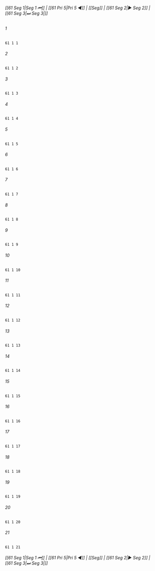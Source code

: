 
###### [[61 Seg 1|Seg 1 ⏮]] | [[61 Pri 5|Pri 5 ◀]] | [[Seg]] | [[61 Seg 2|▶ Seg 2]] | [[61 Seg 3|⏭ Seg 3|]]

###### 1
``` verse
61 1 1 
```
###### 2
``` verse
61 1 2 
```
###### 3
``` verse
61 1 3 
```
###### 4
``` verse
61 1 4 
```
###### 5
``` verse
61 1 5 
```
###### 6
``` verse
61 1 6 
```
###### 7
``` verse
61 1 7 
```
###### 8
``` verse
61 1 8 
```
###### 9
``` verse
61 1 9 
```
###### 10
``` verse
61 1 10 
```
###### 11
``` verse
61 1 11 
```
###### 12
``` verse
61 1 12 
```
###### 13
``` verse
61 1 13 
```
###### 14
``` verse
61 1 14 
```
###### 15
``` verse
61 1 15 
```
###### 16
``` verse
61 1 16 
```
###### 17
``` verse
61 1 17 
```
###### 18
``` verse
61 1 18 
```
###### 19
``` verse
61 1 19 
```
###### 20
``` verse
61 1 20 
```
###### 21
``` verse
61 1 21 
```

###### [[61 Seg 1|Seg 1 ⏮]] | [[61 Pri 5|Pri 5 ◀]] | [[Seg]] | [[61 Seg 2|▶ Seg 2]] | [[61 Seg 3|⏭ Seg 3|]]

